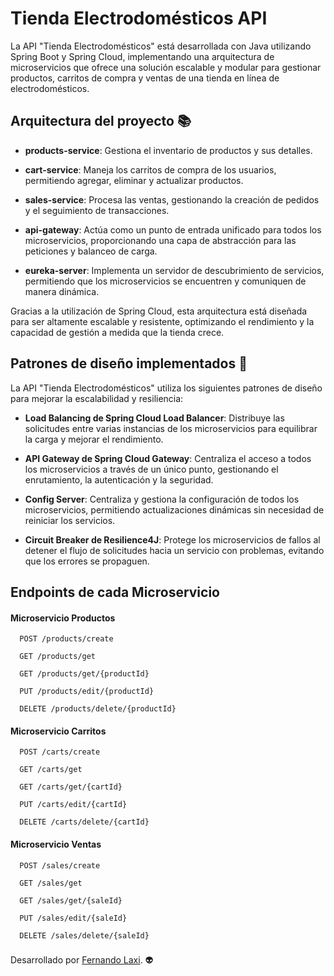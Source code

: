 # Tienda Electrodomésticos API 

La API "Tienda Electrodomésticos" está desarrollada con Java utilizando Spring Boot y Spring Cloud, implementando una arquitectura de microservicios que ofrece una solución escalable y modular para gestionar productos, carritos de compra y ventas de una tienda en línea de electrodomésticos. 

## Arquitectura del proyecto 📚

- **products-service**: Gestiona el inventario de productos y sus detalles.

- **cart-service**: Maneja los carritos de compra de los usuarios, permitiendo agregar, eliminar y actualizar productos.

- **sales-service**: Procesa las ventas, gestionando la creación de pedidos y el seguimiento de transacciones.

- **api-gateway**: Actúa como un punto de entrada unificado para todos los microservicios, proporcionando una capa de abstracción para las peticiones y balanceo de carga.
- **eureka-server**: Implementa un servidor de descubrimiento de servicios, permitiendo que los microservicios se encuentren y comuniquen de manera dinámica.

Gracias a la utilización de Spring Cloud, esta arquitectura está diseñada para ser altamente escalable y resistente, optimizando el rendimiento y la capacidad de gestión a medida que la tienda crece.

## Patrones de diseño implementados 📑

La API "Tienda Electrodomésticos" utiliza los siguientes patrones de diseño para mejorar la escalabilidad y resiliencia:

- **Load Balancing de Spring Cloud Load Balancer**: Distribuye las solicitudes entre varias instancias de los microservicios para equilibrar la carga y mejorar el rendimiento.

- **API Gateway de Spring Cloud Gateway**: Centraliza el acceso a todos los microservicios a través de un único punto, gestionando el enrutamiento, la autenticación y la seguridad.

- **Config Server**: Centraliza y gestiona la configuración de todos los microservicios, permitiendo actualizaciones dinámicas sin necesidad de reiniciar los servicios.

- **Circuit Breaker de Resilience4J**: Protege los microservicios de fallos al detener el flujo de solicitudes hacia un servicio con problemas, evitando que los errores se propaguen.



## Endpoints de cada Microservicio

#### **Microservicio Productos**
```http
  POST /products/create
```

```http
  GET /products/get
```

```http
  GET /products/get/{productId}
```

```http
  PUT /products/edit/{productId}
```

```http
  DELETE /products/delete/{productId}
```

#### **Microservicio Carritos**

```http
  POST /carts/create
```

```http
  GET /carts/get
```

```http
  GET /carts/get/{cartId}
```

```http
  PUT /carts/edit/{cartId}
```

```http
  DELETE /carts/delete/{cartId}
```

#### **Microservicio Ventas**

```http
  POST /sales/create
```

```http
  GET /sales/get
```

```http
  GET /sales/get/{saleId}
```

```http
  PUT /sales/edit/{saleId}
```

```http
  DELETE /sales/delete/{saleId}
```


### 
Desarrollado por [Fernando Laxi](https://www.linkedin.com/in/fer-laxi/). 👽
